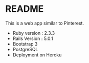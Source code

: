 # README
This is a web app similar to Pinterest.

* Ruby version : 2.3.3
* Rails Version : 5.0.1
* Bootstrap 3
* PostgreSQL
* Deployment on Heroku

